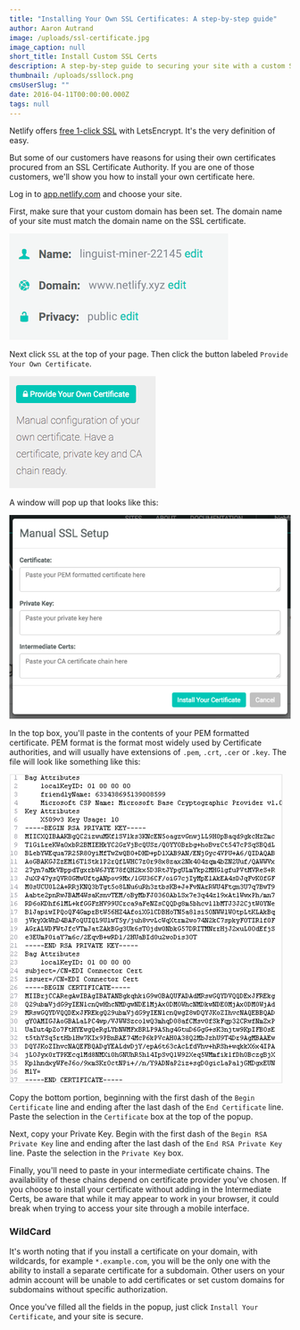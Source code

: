 ```yaml
---
title: "Installing Your Own SSL Certificates: A step-by-step guide"
author: Aaron Autrand
image: /uploads/ssl-certificate.jpg
image_caption: null
short_title: Install Custom SSL Certs
description: A step-by-step guide to securing your site with a custom SSL certificate.
thumbnail: /uploads/ssllock.png
cmsUserSlug: ""
date: 2016-04-11T00:00:00.000Z
tags: null
---
```


Netlify offers [free 1-click SSL](https://www.youtube.com/watch?v=k-9T0FYd-QU) with LetsEncrypt. It's the very definition of easy.

But some of our customers have reasons for using their own certificates procured from an SSL Certificate Authority. If you are one of those customers, we'll show you how to install your own certificate here.

<!-- excerpt -->

Log in to [app.netlify.com](https://app.netlify.com) and choose your site.

First, make sure that your custom domain has been set. The domain name of your site must match the domain name on the SSL certificate.

![ssldomain.png](/uploads/ssldomain.png)

Next click `SSL` at the top of your page. Then click the button labeled `Provide Your Own Certificate`.

![sslprovidebutton.png](/uploads/sslprovidebutton.png)

A window will pop up that looks like this:

![sslmanual.png](/uploads/sslmanual.png)

In the top box, you'll paste in the contents of your PEM formatted certificate. PEM format is the format most widely used by Certificate authorities, and will usually have extensions of `.pem`, `.crt`, `.cer` or `.key`. The file will look like something like this:

![PEM Certificate Example](/uploads/illust_pemfile.gif)

Copy the bottom portion, beginning with the first dash of the `Begin Certificate` line and ending after the last dash of the `End Certificate` line. Paste the selection in the `Certificate` box at the top of the popup.

Next, copy your Private Key. Begin with the first dash of the `Begin RSA Private Key` line and ending after the last dash of the `End RSA Private Key` line. Paste the selection in the `Private Key` box.

Finally, you'll need to paste in your intermediate certificate chains. The availability of these chains depend on certificate provider you've chosen. If you choose to install your certificate without adding in the Intermediate Certs, be aware that while it may appear to work in your browser, it could break when trying to access your site through a mobile interface.

### **WildCard**

It's worth noting that if you install a certificate on your domain, with wildcards, for example `*.example.com`, you will be the only one with the ability to install a separate certificate for a subdomain. Other users on your admin account will be unable to add certificates or set custom domains for subdomains without specific authorization.


Once you've filled all the fields in the popup, just click `Install Your Certificate`, and your site is secure.
